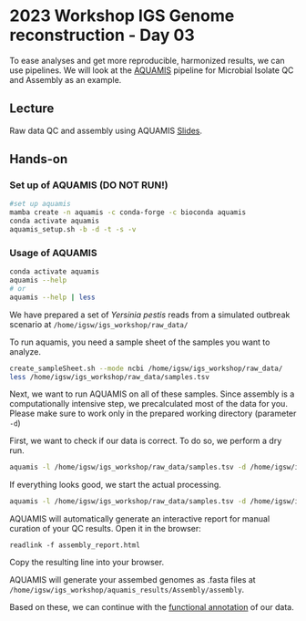 # 2023 Workshop IGS Genome reconstruction - Day 03

To ease analyses and get more reproducible, harmonized results, we can use pipelines. We will look at the [AQUAMIS](https://gitlab.com/bfr_bioinformatics/AQUAMIS) pipeline for Microbial Isolate QC and Assembly as an example. 

## Lecture 

Raw data QC and assembly using AQUAMIS [Slides](https://docs.google.com/presentation/d/1aDwaBFyBnHwniu8zNUv8baOQ4K_t63lDQnOJiW-rUSM/edit?usp=sharing).

## Hands-on

### Set up of AQUAMIS (DO NOT RUN!)
```bash
#set up aquamis
mamba create -n aquamis -c conda-forge -c bioconda aquamis
conda activate aquamis
aquamis_setup.sh -b -d -t -s -v

```

### Usage of AQUAMIS

```bash
conda activate aquamis
aquamis --help 
# or
aquamis --help | less
```

We have prepared a set of *Yersinia pestis* reads from a simulated outbreak scenario at `/home/igsw/igs_workshop/raw_data/`

To run aquamis, you need a sample sheet of the samples you want to analyze. 

```bash
create_sampleSheet.sh --mode ncbi /home/igsw/igs_workshop/raw_data/
less /home/igsw/igs_workshop/raw_data/samples.tsv
```

Next, we want to run AQUAMIS on all of these samples. Since assembly is a computationally intensive step, we precalculated most of the data for you. Please make sure to work only in the prepared working directory (parameter `-d`)

First, we want to check if our data is correct. To do so, we perform a dry run.
```bash
aquamis -l /home/igsw/igs_workshop/raw_data/samples.tsv -d /home/igsw/igs_workshop/aquamis_results -t 16 -n
```

If everything looks good, we start the actual processing.

```bash
aquamis -l /home/igsw/igs_workshop/raw_data/samples.tsv -d /home/igsw/igs_workshop/aquamis_results -t 16
```

AQUAMIS will automatically generate an interactive report for manual curation of your QC results. Open it in the browser:

```
readlink -f assembly_report.html 
```
Copy the resulting line into your browser.

AQUAMIS will generate your assembed genomes as .fasta files at `/home/igsw/igs_workshop/aquamis_results/Assembly/assembly`. 

Based on these, we can continue with the [functional annotation](functionalannotation.md) of our data.
